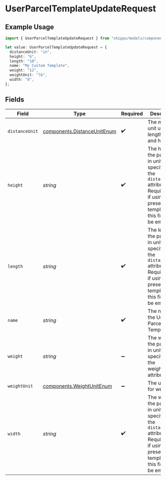 # UserParcelTemplateUpdateRequest

## Example Usage

```typescript
import { UserParcelTemplateUpdateRequest } from "shippo/models/components";

let value: UserParcelTemplateUpdateRequest = {
  distanceUnit: "in",
  height: "6",
  length: "10",
  name: "My Custom Template",
  weight: "12",
  weightUnit: "lb",
  width: "8",
};
```

## Fields

| Field                                                                                                                                                           | Type                                                                                                                                                            | Required                                                                                                                                                        | Description                                                                                                                                                     | Example                                                                                                                                                         |
| --------------------------------------------------------------------------------------------------------------------------------------------------------------- | --------------------------------------------------------------------------------------------------------------------------------------------------------------- | --------------------------------------------------------------------------------------------------------------------------------------------------------------- | --------------------------------------------------------------------------------------------------------------------------------------------------------------- | --------------------------------------------------------------------------------------------------------------------------------------------------------------- |
| `distanceUnit`                                                                                                                                                  | [components.DistanceUnitEnum](../../models/components/distanceunitenum.md)                                                                                      | :heavy_check_mark:                                                                                                                                              | The measure unit used for length, width and height.                                                                                                             | in                                                                                                                                                              |
| `height`                                                                                                                                                        | *string*                                                                                                                                                        | :heavy_check_mark:                                                                                                                                              | The height of the package, in units specified by the `distance_unit` attribute. Required, but if using a preset carrier template then this field must be empty. | 6                                                                                                                                                               |
| `length`                                                                                                                                                        | *string*                                                                                                                                                        | :heavy_check_mark:                                                                                                                                              | The length of the package, in units specified by the `distance_unit` attribute. Required, but if using a preset carrier template then this field must be empty. | 10                                                                                                                                                              |
| `name`                                                                                                                                                          | *string*                                                                                                                                                        | :heavy_check_mark:                                                                                                                                              | The name of the User Parcel Template                                                                                                                            | My Custom Template                                                                                                                                              |
| `weight`                                                                                                                                                        | *string*                                                                                                                                                        | :heavy_minus_sign:                                                                                                                                              | The weight of the package, in units specified by the weight_unit attribute.                                                                                     | 12                                                                                                                                                              |
| `weightUnit`                                                                                                                                                    | [components.WeightUnitEnum](../../models/components/weightunitenum.md)                                                                                          | :heavy_minus_sign:                                                                                                                                              | The unit used for weight.                                                                                                                                       | lb                                                                                                                                                              |
| `width`                                                                                                                                                         | *string*                                                                                                                                                        | :heavy_check_mark:                                                                                                                                              | The width of the package, in units specified by the `distance_unit` attribute. Required, but if using a preset carrier template then this field must be empty.  | 8                                                                                                                                                               |
